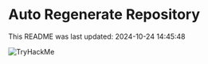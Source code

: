# Auto Regenerate Repository

This README was last updated: 2024-10-24 14:45:48

 ![TryHackMe](https://tryhackme.com/badge/533634)